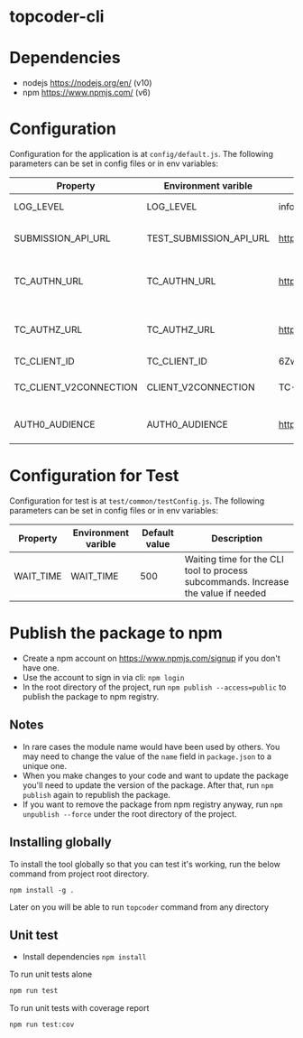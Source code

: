 topcoder-cli
===

# Dependencies
- nodejs https://nodejs.org/en/ (v10)
- npm https://www.npmjs.com/ (v6)

# Configuration
Configuration for the application is at `config/default.js`.
The following parameters can be set in config files or in env variables:

| Property               | Environment varible     | Default value                              | Description                            |
| ---                    | ---                     | ---                                        | ---                                    |
| LOG_LEVEL              | LOG_LEVEL               | info                                       | control log level                      |
| SUBMISSION_API_URL     | TEST_SUBMISSION_API_URL | https://api.topcoder.com/v5    | the TC submission API URL              |
| TC_AUTHN_URL           | TC_AUTHN_URL            | https://topcoder.auth0.com/oauth/ro        | API that is used to fetch JWT token v2 |
| TC_AUTHZ_URL           | TC_AUTHZ_URL            | https://api.topcoder.com/v3/authorizations | API that is used to fetch JWT token v3 |
| TC_CLIENT_ID           | TC_CLIENT_ID            | 6ZwZEUo2ZK4c50aLPpgupeg5v2Ffxp9P           | TC client ID                           |
| TC_CLIENT_V2CONNECTION | CLIENT_V2CONNECTION     | TC-User-Database                           | TC client connection protocol          |
| AUTH0_AUDIENCE         | AUTH0_AUDIENCE          | https://m2m.topcoder.com/                  | AUTH0 Audience (For M2M)               |

# Configuration for Test
Configuration for test is at `test/common/testConfig.js`.
The following parameters can be set in config files or in env variables:

| Property  | Environment varible | Default value | Description                                                                   |
| ---       | ---                 | ---           | ---                                                                           |
| WAIT_TIME | WAIT_TIME           | 500           | Waiting time for the CLI tool to process subcommands. Increase the value if needed |

# Publish the package to npm
- Create a npm account on https://www.npmjs.com/signup if you don't have one.
- Use the account to sign in via cli: `npm login`
- In the root directory of the project, run `npm publish --access=public` to publish the package to npm registry.

## Notes
- In rare cases the module name would have been used by others. You may need to change the value of the `name` field in `package.json`
  to a unique one.
- When you make changes to your code and want to update the package you'll need to update the version of the package.
  After that, run `npm publish` again to republish the package.
- If you want to remove the package from npm registry anyway, run `npm unpublish --force` under the root directory of the project.

## Installing globally

To install the tool globally so that you can test it's working, run the below command from project root directory.

```
npm install -g .
```

Later on you will be able to run `topcoder` command from any directory

## Unit test

- Install dependencies `npm install`

To run unit tests alone

```bash
npm run test
```

To run unit tests with coverage report

```bash
npm run test:cov
```
